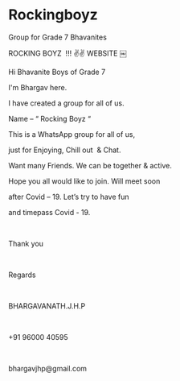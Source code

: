 # Rockingboyz
Group for Grade 7 Bhavanites

ROCKING BOYZ  !!! ✌✌ WEBSITE 
￼ 
 
<p> Hi Bhavanite Boys of Grade 7 <p>
<p> I'm Bhargav here.<p>
<p> I have created a group for all of us.<p>
<p> Name – “ Rocking Boyz “ <p>
<p> This is a WhatsApp group for all of us,<p>
<p> just for Enjoying, Chill out  & Chat.<p>
<p> Want many Friends. We can be together & active.<p> 
<p> Hope you all would like to join. Will meet soon <p>
<p> after Covid – 19. Let’s try to have fun <p>
<p> and timepass Covid - 19. <p>
 
<p> Thank you <p>
 
<p> Regards <p>
 
<p> BHARGAVANATH.J.H.P <p>
 
<p> +91 96000 40595 <p>
 
<p> bhargavjhp@gmail.com <p>
 
 
 



